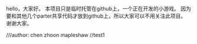hello，大家好。
本项目只是临时托管在github上，一个正在开发的小游戏。
因为要和其他几个parter共享代码才放到github上，所以大家可以不用关注此项目。
谢谢大家。

///author: chen zhoon mapleshaw
//test1
